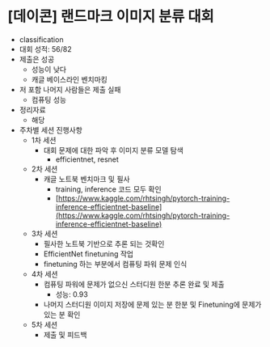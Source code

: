 # [데이콘] 랜드마크 이미지 분류 대회
- classification
- 대회 성적: 56/82
- 제출은 성공
    - 성능이 낮다
    - 캐글 베이스라인 벤치마킹
- 저 포함 나머지 사람들은 제출 실패
    - 컴퓨팅 성능
- 정리자료
    - 해당 
- 주차별 세션 진행사항
    - 1차 세션
        - 대회 문제에 대한 파악 후 이미지 분류 모델 탐색
            - efficientnet, resnet
    - 2차 세션
        - 캐글 노트북 벤치마크 및 필사
            - training, inference 코드 모두 확인
            - [https://www.kaggle.com/rhtsingh/pytorch-training-inference-efficientnet-baseline](https://www.kaggle.com/rhtsingh/pytorch-training-inference-efficientnet-baseline)
    - 3차 세션
        - 필사한 노트북 기반으로 추론 되는 것확인
        - EfficientNet finetuning 작업
        - finetuning 하는 부분에서 컴퓨팅 파워 문제 인식
    - 4차 세션
        - 컴퓨팅 파워에 문제가 없으신 스터디원 한분 추론 완료 및 제출
            - 성능: 0.93
        - 나머지 스터디원 이미지 저장에 문제 있는 분 한분 및 Finetuning에 문제가 있는 분 확인
    - 5차 세션
        - 제출 및 피드백
